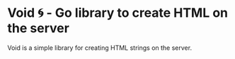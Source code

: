 # Void 🌀 - Go library to create HTML on the server

Void is a simple library for creating HTML strings on the server.